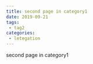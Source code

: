 ```yaml
---
title: second page in category1
date: 2019-09-21
tags:
 - tag2
categories:
 - letegation
---
```


second page in category1